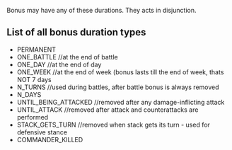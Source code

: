Bonus may have any of these durations. They acts in disjunction.

## List of all bonus duration types

-   PERMANENT
-   ONE_BATTLE //at the end of battle
-   ONE_DAY //at the end of day
-   ONE_WEEK //at the end of week (bonus lasts till the end of week,
    thats NOT 7 days
-   N_TURNS //used during battles, after battle bonus is always removed
-   N_DAYS
-   UNTIL_BEING_ATTACKED //removed after any damage-inflicting attack
-   UNTIL_ATTACK //removed after attack and counterattacks are performed
-   STACK_GETS_TURN //removed when stack gets its turn - used for
    defensive stance
-   COMMANDER_KILLED
